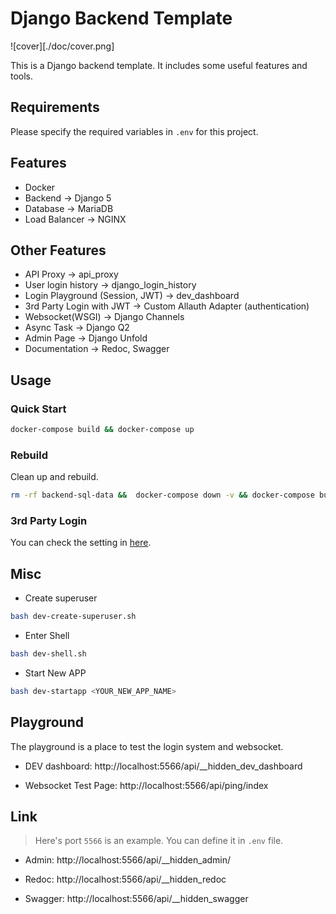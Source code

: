 # Django Backend Template

![cover][./doc/cover.png]

This is a Django backend template. It includes some useful features and tools.

## Requirements

Please specify the required variables in `.env` for this project.

## Features

- Docker
- Backend -> Django 5
- Database -> MariaDB
- Load Balancer -> NGINX

## Other Features

- API Proxy -> api_proxy
- User login history -> django_login_history
- Login Playground (Session, JWT) -> dev_dashboard
- 3rd Party Login with JWT -> Custom Allauth Adapter (authentication)
- Websocket(WSGI) -> Django Channels
- Async Task -> Django Q2
- Admin Page -> Django Unfold
- Documentation -> Redoc, Swagger

## Usage

### Quick Start

```bash
docker-compose build && docker-compose up
```

### Rebuild

Clean up and rebuild.

```bash
rm -rf backend-sql-data &&  docker-compose down -v && docker-compose build && docker-compose up
```

### 3rd Party Login

You can check the setting in [here](https://github.com/NatLee/Django-Simple-3rd-Party-JWT?tab=readme-ov-file#backend).

## Misc

- Create superuser

```bash
bash dev-create-superuser.sh
```

- Enter Shell

```bash
bash dev-shell.sh
```

- Start New APP

```bash
bash dev-startapp <YOUR_NEW_APP_NAME>
```

## Playground

The playground is a place to test the login system and websocket.

- DEV dashboard: http://localhost:5566/api/__hidden_dev_dashboard

- Websocket Test Page: http://localhost:5566/api/ping/index

## Link

> Here's port `5566` is an example. You can define it in `.env` file.

- Admin: http://localhost:5566/api/__hidden_admin/

- Redoc: http://localhost:5566/api/__hidden_redoc

- Swagger: http://localhost:5566/api/__hidden_swagger
